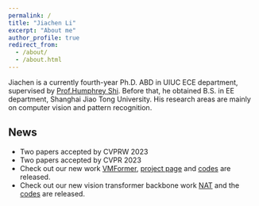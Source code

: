 ```yaml
---
permalink: /
title: "Jiachen Li"
excerpt: "About me"
author_profile: true
redirect_from: 
  - /about/
  - /about.html
---
```


Jiachen is a currently fourth-year Ph.D. ABD in UIUC ECE department, supervised by [Prof.Humphrey Shi](https://www.honghuishi.com/). Before that, he obtained B.S. in EE department, Shanghai Jiao Tong University. His research areas are mainly on computer vision and pattern recognition.

News
------
* Two papers accepted by CVPRW 2023
* Two papers accepted by CVPR 2023
* Check out our new work [VMFormer](https://arxiv.org/abs/2208.12801), [project page]( https://chrisjuniorli.github.io/project/VMFormer/) and [codes](https://github.com/SHI-Labs/VMFormer) are released. 
* Check out our new vision transformer backbone work [NAT](https://arxiv.org/abs/2204.07143) and the [codes](https://github.com/SHI-Labs/Neighborhood-Attention-Transformer) are released.
